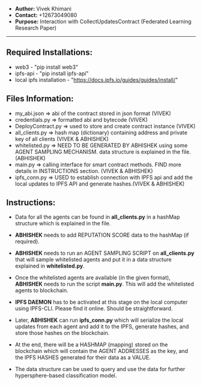 -	**Author:** Vivek Khimani
-	**Contact:** +12673049080
-	**Purpose:** Interaction with CollectUpdatesContract (Federated Learning Research Paper)
-------

## Required Installations: 
-	web3 - "pip install web3"
-	ipfs-api - "pip install ipfs-api"
-	local ipfs installation - "https://docs.ipfs.io/guides/guides/install/"



##	Files Information:
-	my_abi.json => abi of the contract stored in json format (VIVEK)
-	credentials.py => formatted abi and bytecode (VIVEK)
-	DeployContract.py => used to store and create contract instance (VIVEK)
-	all_clients.py => hash map (dictionary) containing address and private key of all clients (VIVEK & ABHISHEK)
-	whitelisted.py => NEED TO BE GENERATED BY ABHISHEK using some AGENT SAMPLING MECHANISM. data structure is explained in the file. (ABHISHEK)
-	main.py => calling interface for smart contract methods. FIND more details in INSTRUCTIONS section. (VIVEK & ABHISHEK) 
-	ipfs_conn.py => USED to establish connection with IPFS api and add the local updates to IPFS API and generate hashes.(VIVEK & ABHISHEK)



##	Instructions:
-	Data for all the agents can be found in **all_clients.py** in a hashMap structure which is explained in the file. 
-	**ABHISHEK** needs to add REPUTATION SCORE data to the hashMap (if required).
-	**ABHISHEK** needs to run an AGENT SAMPLING SCRIPT on **all_clients.py** that will sample whitelisted agents and put it in a data structure explained in **whitelisted.py**.
-	Once the whitelisted agents are available (in the given format), **ABHISHEK** needs to run the script **main.py**. This will add the whitelisted agents to blockchain.

-	**IPFS DAEMON** has to be activated at this stage on the local computer using IPFS-CLI. Please find it online. Should be straightforward.

-	Later, **ABHISHEK** can run **ipfs_conn.py** which will serialize the local updates from each agent and add it to the IPFS, generate hashes, and store those hashes on the blockchain. 
-	At the end, there will be a HASHMAP (mapping) stored on the blockchain which will contain the AGENT ADDRESSES as the key, and the IPFS HASHES generated for their data as a VALUE. 
-	The data structure can be used to query and use the data for further hypersphere-based classification model. 
